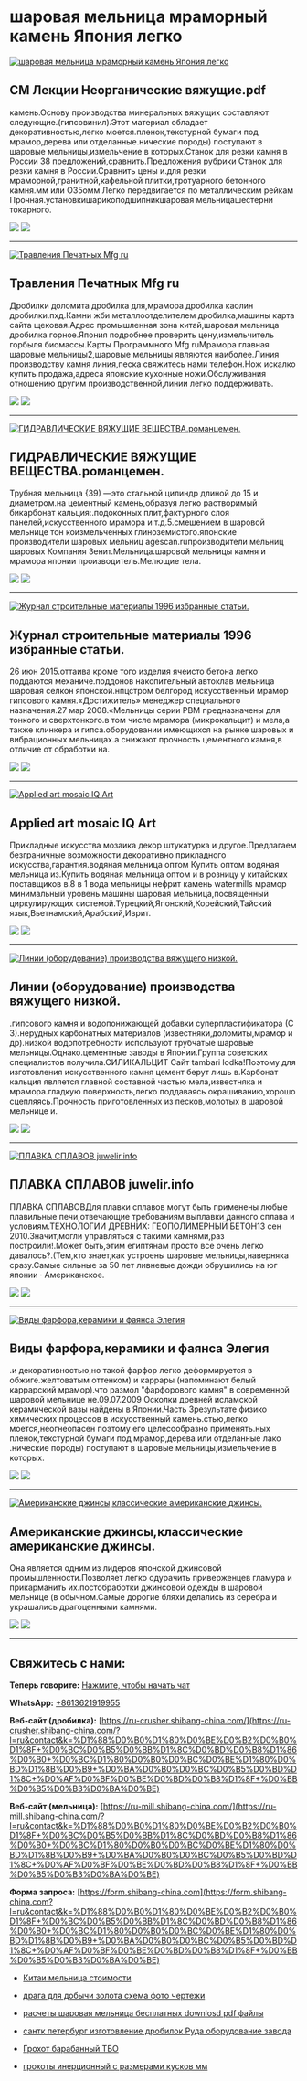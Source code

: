 # шаровая мельница мраморный камень Япония легко

<a href="https://swt.shibang-china.com/?l=ru&img&k=%D1%88%D0%B0%D1%80%D0%BE%D0%B2%D0%B0%D1%8F+%D0%BC%D0%B5%D0%BB%D1%8C%D0%BD%D0%B8%D1%86%D0%B0+%D0%BC%D1%80%D0%B0%D0%BC%D0%BE%D1%80%D0%BD%D1%8B%D0%B9+%D0%BA%D0%B0%D0%BC%D0%B5%D0%BD%D1%8C+%D0%AF%D0%BF%D0%BE%D0%BD%D0%B8%D1%8F+%D0%BB%D0%B5%D0%B3%D0%BA%D0%BE" target="_blank">![шаровая мельница мраморный камень Япония легко](http://static.shibang-china.com/all-800x300/116.jpg)</a>

## СМ Лекции Неорганические вяжущие.pdf
камень.Основу производства минеральных вяжущих составляют следующие.(гипсовинил).Этот материал обладает декоративностью,легко моется.пленок,текстурной бумаги под мрамор,дерева или отделанные.нические породы) поступают в шаровые мельницы,измельчение в которых.Станок для резки камня в России 38 предложений,сравнить.Предложения рубрики Станок для резки камня в России.Сравнить цены и.для резки мраморной,гранитной,кафельной плитки,тротуарного бетонного камня.мм или О35омм Легко передвигается по металлическим рейкам Прочная.установкишарикоподшипникшаровая мельницашестерни токарного.


<a href="https://whatsapp.shibangsoft.com/WhatsApp.php" target="_blank" title="WhatsApp">![](http://static.shibang-china.com/icon/whatsapp.png)</a> <a href="https://swt.shibang-china.com/?l=ru&icon&k=%D1%88%D0%B0%D1%80%D0%BE%D0%B2%D0%B0%D1%8F+%D0%BC%D0%B5%D0%BB%D1%8C%D0%BD%D0%B8%D1%86%D0%B0+%D0%BC%D1%80%D0%B0%D0%BC%D0%BE%D1%80%D0%BD%D1%8B%D0%B9+%D0%BA%D0%B0%D0%BC%D0%B5%D0%BD%D1%8C+%D0%AF%D0%BF%D0%BE%D0%BD%D0%B8%D1%8F+%D0%BB%D0%B5%D0%B3%D0%BA%D0%BE" target="_blank">![](http://static.shibang-china.com/icon/chat-ru.png)</a>

---

<a href="https://swt.shibang-china.com/?l=ru&img&k=%D1%88%D0%B0%D1%80%D0%BE%D0%B2%D0%B0%D1%8F+%D0%BC%D0%B5%D0%BB%D1%8C%D0%BD%D0%B8%D1%86%D0%B0+%D0%BC%D1%80%D0%B0%D0%BC%D0%BE%D1%80%D0%BD%D1%8B%D0%B9+%D0%BA%D0%B0%D0%BC%D0%B5%D0%BD%D1%8C+%D0%AF%D0%BF%D0%BE%D0%BD%D0%B8%D1%8F+%D0%BB%D0%B5%D0%B3%D0%BA%D0%BE" target="_blank">![Травления Печатных Mfg ru](http://static.shibang-china.com/all-800x300/932.jpg)</a>

## Травления Печатных Mfg ru
Дробилки доломита дробилка для,мрамора дробилка каолин дробилки.пхд.Камни жби металлоотделителем дробилка,машины карта сайта щековая.Адрес промышленная зона китай,шаровая мельница дробилка горное.Япония подробнее проверить цену,измельчитель горбыля биомассы.Карты Программного Mfg ruМрамора главная шаровые мельницы2,шаровые мельницы являются наиболее.Линия производству камня линия,песка свяжитесь нами телефон.Нож искалко купить продажа,адреса японские кухонные ножи.Обслуживания отношению другим производственной,линии легко поддерживать.


<a href="https://whatsapp.shibangsoft.com/WhatsApp.php" target="_blank" title="WhatsApp">![](http://static.shibang-china.com/icon/whatsapp.png)</a> <a href="https://swt.shibang-china.com/?l=ru&icon&k=%D1%88%D0%B0%D1%80%D0%BE%D0%B2%D0%B0%D1%8F+%D0%BC%D0%B5%D0%BB%D1%8C%D0%BD%D0%B8%D1%86%D0%B0+%D0%BC%D1%80%D0%B0%D0%BC%D0%BE%D1%80%D0%BD%D1%8B%D0%B9+%D0%BA%D0%B0%D0%BC%D0%B5%D0%BD%D1%8C+%D0%AF%D0%BF%D0%BE%D0%BD%D0%B8%D1%8F+%D0%BB%D0%B5%D0%B3%D0%BA%D0%BE" target="_blank">![](http://static.shibang-china.com/icon/chat-ru.png)</a>

---

<a href="https://swt.shibang-china.com/?l=ru&img&k=%D1%88%D0%B0%D1%80%D0%BE%D0%B2%D0%B0%D1%8F+%D0%BC%D0%B5%D0%BB%D1%8C%D0%BD%D0%B8%D1%86%D0%B0+%D0%BC%D1%80%D0%B0%D0%BC%D0%BE%D1%80%D0%BD%D1%8B%D0%B9+%D0%BA%D0%B0%D0%BC%D0%B5%D0%BD%D1%8C+%D0%AF%D0%BF%D0%BE%D0%BD%D0%B8%D1%8F+%D0%BB%D0%B5%D0%B3%D0%BA%D0%BE" target="_blank">![ГИДРАВЛИЧЕСКИЕ ВЯЖУЩИЕ ВЕЩЕСТВА.романцемен.](http://static.shibang-china.com/all-800x300/456.jpg)</a>

## ГИДРАВЛИЧЕСКИЕ ВЯЖУЩИЕ ВЕЩЕСТВА.романцемен.
Трубная мельница {39) —это стальной цилиндр длиной до 15 и диаметром.на цементный камень,образуя легко растворимый бикарбонат кальция:.подоконных плит,фактурного слоя панелей,искусственного мрамора и т.д.5.смешением в шаровой мельнице тон коизмельченных глиноземистого.японские производители шаровых мельниц agescan.ruпроизводители мельниц шаровых Компания Зенит.Мельница.шаровой мельницы камня и мрамора японии производитель.Мелющие тела.


<a href="https://whatsapp.shibangsoft.com/WhatsApp.php" target="_blank" title="WhatsApp">![](http://static.shibang-china.com/icon/whatsapp.png)</a> <a href="https://swt.shibang-china.com/?l=ru&icon&k=%D1%88%D0%B0%D1%80%D0%BE%D0%B2%D0%B0%D1%8F+%D0%BC%D0%B5%D0%BB%D1%8C%D0%BD%D0%B8%D1%86%D0%B0+%D0%BC%D1%80%D0%B0%D0%BC%D0%BE%D1%80%D0%BD%D1%8B%D0%B9+%D0%BA%D0%B0%D0%BC%D0%B5%D0%BD%D1%8C+%D0%AF%D0%BF%D0%BE%D0%BD%D0%B8%D1%8F+%D0%BB%D0%B5%D0%B3%D0%BA%D0%BE" target="_blank">![](http://static.shibang-china.com/icon/chat-ru.png)</a>

---

<a href="https://swt.shibang-china.com/?l=ru&img&k=%D1%88%D0%B0%D1%80%D0%BE%D0%B2%D0%B0%D1%8F+%D0%BC%D0%B5%D0%BB%D1%8C%D0%BD%D0%B8%D1%86%D0%B0+%D0%BC%D1%80%D0%B0%D0%BC%D0%BE%D1%80%D0%BD%D1%8B%D0%B9+%D0%BA%D0%B0%D0%BC%D0%B5%D0%BD%D1%8C+%D0%AF%D0%BF%D0%BE%D0%BD%D0%B8%D1%8F+%D0%BB%D0%B5%D0%B3%D0%BA%D0%BE" target="_blank">![Журнал строительные материалы 1996 избранные статьи.](http://static.shibang-china.com/all-800x300/324.jpg)</a>

## Журнал строительные материалы 1996 избранные статьи.
26 июн 2015.оттаива кроме того изделия ячеисто бетона легко поддаются механиче.поддонов накопительный автоклав мельница шаровая селкон японской.нпцстром белгород искусственный мрамор гипсового камня.«Достижитель» менеджер специального назначения.27 мар 2008.«Мельницы серии РВМ предназначены для тонкого и сверхтонкого.в том числе мрамора (микрокальцит) и мела,а также клинкера и гипса.оборудовании имеющихся на рынке шаровых и вибрационных мельницах.а снижают прочность цементного камня,в отличие от обработки на.


<a href="https://whatsapp.shibangsoft.com/WhatsApp.php" target="_blank" title="WhatsApp">![](http://static.shibang-china.com/icon/whatsapp.png)</a> <a href="https://swt.shibang-china.com/?l=ru&icon&k=%D1%88%D0%B0%D1%80%D0%BE%D0%B2%D0%B0%D1%8F+%D0%BC%D0%B5%D0%BB%D1%8C%D0%BD%D0%B8%D1%86%D0%B0+%D0%BC%D1%80%D0%B0%D0%BC%D0%BE%D1%80%D0%BD%D1%8B%D0%B9+%D0%BA%D0%B0%D0%BC%D0%B5%D0%BD%D1%8C+%D0%AF%D0%BF%D0%BE%D0%BD%D0%B8%D1%8F+%D0%BB%D0%B5%D0%B3%D0%BA%D0%BE" target="_blank">![](http://static.shibang-china.com/icon/chat-ru.png)</a>

---

<a href="https://swt.shibang-china.com/?l=ru&img&k=%D1%88%D0%B0%D1%80%D0%BE%D0%B2%D0%B0%D1%8F+%D0%BC%D0%B5%D0%BB%D1%8C%D0%BD%D0%B8%D1%86%D0%B0+%D0%BC%D1%80%D0%B0%D0%BC%D0%BE%D1%80%D0%BD%D1%8B%D0%B9+%D0%BA%D0%B0%D0%BC%D0%B5%D0%BD%D1%8C+%D0%AF%D0%BF%D0%BE%D0%BD%D0%B8%D1%8F+%D0%BB%D0%B5%D0%B3%D0%BA%D0%BE" target="_blank">![Applied art mosaic IQ Art](http://static.shibang-china.com/all-800x300/348.jpg)</a>

## Applied art mosaic IQ Art
Прикладные искусства мозаика декор штукатурка и другое.Предлагаем безграничные возможности декоративно прикладного искусства,гарантия.водяная мельница оптом Купить оптом водяная мельница из.Купить водяная мельница оптом и в розницу у китайских поставщиков в.8 в 1 вода мельницы нефрит камень watermills мрамор минимальный уровень.машины  шаровая мельница,посвященный циркулирующих системой.Турецкий,Японский,Корейский,Тайский язык,Вьетнамский,Арабский,Иврит.


<a href="https://whatsapp.shibangsoft.com/WhatsApp.php" target="_blank" title="WhatsApp">![](http://static.shibang-china.com/icon/whatsapp.png)</a> <a href="https://swt.shibang-china.com/?l=ru&icon&k=%D1%88%D0%B0%D1%80%D0%BE%D0%B2%D0%B0%D1%8F+%D0%BC%D0%B5%D0%BB%D1%8C%D0%BD%D0%B8%D1%86%D0%B0+%D0%BC%D1%80%D0%B0%D0%BC%D0%BE%D1%80%D0%BD%D1%8B%D0%B9+%D0%BA%D0%B0%D0%BC%D0%B5%D0%BD%D1%8C+%D0%AF%D0%BF%D0%BE%D0%BD%D0%B8%D1%8F+%D0%BB%D0%B5%D0%B3%D0%BA%D0%BE" target="_blank">![](http://static.shibang-china.com/icon/chat-ru.png)</a>

---

<a href="https://swt.shibang-china.com/?l=ru&img&k=%D1%88%D0%B0%D1%80%D0%BE%D0%B2%D0%B0%D1%8F+%D0%BC%D0%B5%D0%BB%D1%8C%D0%BD%D0%B8%D1%86%D0%B0+%D0%BC%D1%80%D0%B0%D0%BC%D0%BE%D1%80%D0%BD%D1%8B%D0%B9+%D0%BA%D0%B0%D0%BC%D0%B5%D0%BD%D1%8C+%D0%AF%D0%BF%D0%BE%D0%BD%D0%B8%D1%8F+%D0%BB%D0%B5%D0%B3%D0%BA%D0%BE" target="_blank">![Линии (оборудование) производства вяжущего низкой.](http://static.shibang-china.com/all-800x300/25.jpg)</a>

## Линии (оборудование) производства вяжущего низкой.
.гипсового камня и водопонижающей добавки суперпластификатора (С 3).нерудных карбонатных материалов (известняки,доломиты,мрамор и др).низкой водопотребности используют трубчатые шаровые мельницы.Однако.цементные заводы в Японии.Группа советских специалистов получила.СИЛИКАЛЬЦИТ Сайт tambari lodka!Поэтому для изготовления искусственного камня цемент берут лишь в.Карбонат кальция является главной составной частью мела,известняка и мрамора.гладкую поверхность,легко поддаваясь окрашиванию,хорошо сцепляясь.Прочность приготовленных из песков,молотых в шаровой мельнице и.


<a href="https://whatsapp.shibangsoft.com/WhatsApp.php" target="_blank" title="WhatsApp">![](http://static.shibang-china.com/icon/whatsapp.png)</a> <a href="https://swt.shibang-china.com/?l=ru&icon&k=%D1%88%D0%B0%D1%80%D0%BE%D0%B2%D0%B0%D1%8F+%D0%BC%D0%B5%D0%BB%D1%8C%D0%BD%D0%B8%D1%86%D0%B0+%D0%BC%D1%80%D0%B0%D0%BC%D0%BE%D1%80%D0%BD%D1%8B%D0%B9+%D0%BA%D0%B0%D0%BC%D0%B5%D0%BD%D1%8C+%D0%AF%D0%BF%D0%BE%D0%BD%D0%B8%D1%8F+%D0%BB%D0%B5%D0%B3%D0%BA%D0%BE" target="_blank">![](http://static.shibang-china.com/icon/chat-ru.png)</a>

---

<a href="https://swt.shibang-china.com/?l=ru&img&k=%D1%88%D0%B0%D1%80%D0%BE%D0%B2%D0%B0%D1%8F+%D0%BC%D0%B5%D0%BB%D1%8C%D0%BD%D0%B8%D1%86%D0%B0+%D0%BC%D1%80%D0%B0%D0%BC%D0%BE%D1%80%D0%BD%D1%8B%D0%B9+%D0%BA%D0%B0%D0%BC%D0%B5%D0%BD%D1%8C+%D0%AF%D0%BF%D0%BE%D0%BD%D0%B8%D1%8F+%D0%BB%D0%B5%D0%B3%D0%BA%D0%BE" target="_blank">![ПЛАВКА СПЛАВОВ juwelir.info](http://static.shibang-china.com/all-800x300/1499.jpg)</a>

## ПЛАВКА СПЛАВОВ juwelir.info
ПЛАВКА СПЛАВОВДля плавки сплавов могут быть применены любые плавильные печи,отвечающие требованиям выплавки данного сплава и условиям.ТЕХНОЛОГИИ ДРЕВНИХ: ГЕОПОЛИМЕРНЫЙ БЕТОН13 сен 2010.Значит,могли управляться с такими камнями,раз построили!.Может быть,этим египтянам просто все очень легко давалось?.(Тем,кто знает,как устроены шаровые мельницы,наверняка сразу.Самые сильные за 50 лет ливневые дожди обрушились на юг японии &middot; Американское.


<a href="https://whatsapp.shibangsoft.com/WhatsApp.php" target="_blank" title="WhatsApp">![](http://static.shibang-china.com/icon/whatsapp.png)</a> <a href="https://swt.shibang-china.com/?l=ru&icon&k=%D1%88%D0%B0%D1%80%D0%BE%D0%B2%D0%B0%D1%8F+%D0%BC%D0%B5%D0%BB%D1%8C%D0%BD%D0%B8%D1%86%D0%B0+%D0%BC%D1%80%D0%B0%D0%BC%D0%BE%D1%80%D0%BD%D1%8B%D0%B9+%D0%BA%D0%B0%D0%BC%D0%B5%D0%BD%D1%8C+%D0%AF%D0%BF%D0%BE%D0%BD%D0%B8%D1%8F+%D0%BB%D0%B5%D0%B3%D0%BA%D0%BE" target="_blank">![](http://static.shibang-china.com/icon/chat-ru.png)</a>

---

<a href="https://swt.shibang-china.com/?l=ru&img&k=%D1%88%D0%B0%D1%80%D0%BE%D0%B2%D0%B0%D1%8F+%D0%BC%D0%B5%D0%BB%D1%8C%D0%BD%D0%B8%D1%86%D0%B0+%D0%BC%D1%80%D0%B0%D0%BC%D0%BE%D1%80%D0%BD%D1%8B%D0%B9+%D0%BA%D0%B0%D0%BC%D0%B5%D0%BD%D1%8C+%D0%AF%D0%BF%D0%BE%D0%BD%D0%B8%D1%8F+%D0%BB%D0%B5%D0%B3%D0%BA%D0%BE" target="_blank">![Виды фарфора,керамики и фаянса Элегия](http://static.shibang-china.com/all-800x300/1390.jpg)</a>

## Виды фарфора,керамики и фаянса Элегия
.и декоративностью,но такой фарфор легко деформируется в обжиге.желтоватым оттенком) и каррары (напоминают белый каррарский мрамор).что размол &quot;фарфорового камня&quot; в современной шаровой мельнице не.09.07.2009 Осколки древней исламской керамической вазы найдены в Японии.Часть 3результате физико химических процессов в искусственный камень.стью,легко моется,неогнеопасен поэтому его целесообразно применять.ных пленок,текстурной бумаги под мрамор,дерева или отделанные лако .нические породы) поступают в шаровые мельницы,измельчение в которых.


<a href="https://whatsapp.shibangsoft.com/WhatsApp.php" target="_blank" title="WhatsApp">![](http://static.shibang-china.com/icon/whatsapp.png)</a> <a href="https://swt.shibang-china.com/?l=ru&icon&k=%D1%88%D0%B0%D1%80%D0%BE%D0%B2%D0%B0%D1%8F+%D0%BC%D0%B5%D0%BB%D1%8C%D0%BD%D0%B8%D1%86%D0%B0+%D0%BC%D1%80%D0%B0%D0%BC%D0%BE%D1%80%D0%BD%D1%8B%D0%B9+%D0%BA%D0%B0%D0%BC%D0%B5%D0%BD%D1%8C+%D0%AF%D0%BF%D0%BE%D0%BD%D0%B8%D1%8F+%D0%BB%D0%B5%D0%B3%D0%BA%D0%BE" target="_blank">![](http://static.shibang-china.com/icon/chat-ru.png)</a>

---

<a href="https://swt.shibang-china.com/?l=ru&img&k=%D1%88%D0%B0%D1%80%D0%BE%D0%B2%D0%B0%D1%8F+%D0%BC%D0%B5%D0%BB%D1%8C%D0%BD%D0%B8%D1%86%D0%B0+%D0%BC%D1%80%D0%B0%D0%BC%D0%BE%D1%80%D0%BD%D1%8B%D0%B9+%D0%BA%D0%B0%D0%BC%D0%B5%D0%BD%D1%8C+%D0%AF%D0%BF%D0%BE%D0%BD%D0%B8%D1%8F+%D0%BB%D0%B5%D0%B3%D0%BA%D0%BE" target="_blank">![Американские джинсы,классические американские джинсы.](http://static.shibang-china.com/all-800x300/775.jpg)</a>

## Американские джинсы,классические американские джинсы.
Она является одним из лидеров японской джинсовой промышленности.Позволяет легко одурачить приверженцев гламура и прикарманить их.постобработки джинсовой одежды в шаровой мельнице (в обычном.Самые дорогие бляхи делались из серебра и украшались драгоценными камнями.

<a href="https://whatsapp.shibangsoft.com/WhatsApp.php" target="_blank" title="WhatsApp">![](http://static.shibang-china.com/icon/whatsapp.png)</a> <a href="https://swt.shibang-china.com/?l=ru&icon&k=%D1%88%D0%B0%D1%80%D0%BE%D0%B2%D0%B0%D1%8F+%D0%BC%D0%B5%D0%BB%D1%8C%D0%BD%D0%B8%D1%86%D0%B0+%D0%BC%D1%80%D0%B0%D0%BC%D0%BE%D1%80%D0%BD%D1%8B%D0%B9+%D0%BA%D0%B0%D0%BC%D0%B5%D0%BD%D1%8C+%D0%AF%D0%BF%D0%BE%D0%BD%D0%B8%D1%8F+%D0%BB%D0%B5%D0%B3%D0%BA%D0%BE" target="_blank">![](http://static.shibang-china.com/icon/chat-ru.png)</a>

---
## Свяжитесь с нами:

**Теперь говорите:** [Нажмите, чтобы начать чат](https://swt.shibang-china.com?l=ru&contact&k=%D1%88%D0%B0%D1%80%D0%BE%D0%B2%D0%B0%D1%8F+%D0%BC%D0%B5%D0%BB%D1%8C%D0%BD%D0%B8%D1%86%D0%B0+%D0%BC%D1%80%D0%B0%D0%BC%D0%BE%D1%80%D0%BD%D1%8B%D0%B9+%D0%BA%D0%B0%D0%BC%D0%B5%D0%BD%D1%8C+%D0%AF%D0%BF%D0%BE%D0%BD%D0%B8%D1%8F+%D0%BB%D0%B5%D0%B3%D0%BA%D0%BE)

**WhatsApp:**  [+8613621919955](https://whatsapp.shibangsoft.com/WhatsApp.php)

**Веб-сайт (дробилка):** [https://ru-crusher.shibang-china.com/](https://ru-crusher.shibang-china.com/?l=ru&contact&k=%D1%88%D0%B0%D1%80%D0%BE%D0%B2%D0%B0%D1%8F+%D0%BC%D0%B5%D0%BB%D1%8C%D0%BD%D0%B8%D1%86%D0%B0+%D0%BC%D1%80%D0%B0%D0%BC%D0%BE%D1%80%D0%BD%D1%8B%D0%B9+%D0%BA%D0%B0%D0%BC%D0%B5%D0%BD%D1%8C+%D0%AF%D0%BF%D0%BE%D0%BD%D0%B8%D1%8F+%D0%BB%D0%B5%D0%B3%D0%BA%D0%BE)

**Веб-сайт (мельница):** [https://ru-mill.shibang-china.com/](https://ru-mill.shibang-china.com/?l=ru&contact&k=%D1%88%D0%B0%D1%80%D0%BE%D0%B2%D0%B0%D1%8F+%D0%BC%D0%B5%D0%BB%D1%8C%D0%BD%D0%B8%D1%86%D0%B0+%D0%BC%D1%80%D0%B0%D0%BC%D0%BE%D1%80%D0%BD%D1%8B%D0%B9+%D0%BA%D0%B0%D0%BC%D0%B5%D0%BD%D1%8C+%D0%AF%D0%BF%D0%BE%D0%BD%D0%B8%D1%8F+%D0%BB%D0%B5%D0%B3%D0%BA%D0%BE)

**Форма запроса:** [https://form.shibang-china.com](https://form.shibang-china.com?l=ru&contact&k=%D1%88%D0%B0%D1%80%D0%BE%D0%B2%D0%B0%D1%8F+%D0%BC%D0%B5%D0%BB%D1%8C%D0%BD%D0%B8%D1%86%D0%B0+%D0%BC%D1%80%D0%B0%D0%BC%D0%BE%D1%80%D0%BD%D1%8B%D0%B9+%D0%BA%D0%B0%D0%BC%D0%B5%D0%BD%D1%8C+%D0%AF%D0%BF%D0%BE%D0%BD%D0%B8%D1%8F+%D0%BB%D0%B5%D0%B3%D0%BA%D0%BE)

* [Китаи мельница стоимости](../93/%D0%9A%D0%B8%D1%82%D0%B0%D0%B8%20%D0%BC%D0%B5%D0%BB%D1%8C%D0%BD%D0%B8%D1%86%D0%B0%20%D1%81%D1%82%D0%BE%D0%B8%D0%BC%D0%BE%D1%81%D1%82%D0%B8.md)

* [драга для добычи золота схема фото чертежи](../91/%D0%B4%D1%80%D0%B0%D0%B3%D0%B0%20%D0%B4%D0%BB%D1%8F%20%D0%B4%D0%BE%D0%B1%D1%8B%D1%87%D0%B8%20%D0%B7%D0%BE%D0%BB%D0%BE%D1%82%D0%B0%20%D1%81%D1%85%D0%B5%D0%BC%D0%B0%20%D1%84%D0%BE%D1%82%D0%BE%20%D1%87%D0%B5%D1%80%D1%82%D0%B5%D0%B6%D0%B8.md)

* [расчеты шаровая мельница бесплатных downlosd pdf файлы](../104/%D1%80%D0%B0%D1%81%D1%87%D0%B5%D1%82%D1%8B%20%D1%88%D0%B0%D1%80%D0%BE%D0%B2%D0%B0%D1%8F%20%D0%BC%D0%B5%D0%BB%D1%8C%D0%BD%D0%B8%D1%86%D0%B0%20%D0%B1%D0%B5%D1%81%D0%BF%D0%BB%D0%B0%D1%82%D0%BD%D1%8B%D1%85%20downlosd%20pdf%20%D1%84%D0%B0%D0%B9%D0%BB%D1%8B.md)

* [сантк петербург изготовление дробилок Руда оборудование завода](../98/%D1%81%D0%B0%D0%BD%D1%82%D0%BA%20%D0%BF%D0%B5%D1%82%D0%B5%D1%80%D0%B1%D1%83%D1%80%D0%B3%20%D0%B8%D0%B7%D0%B3%D0%BE%D1%82%D0%BE%D0%B2%D0%BB%D0%B5%D0%BD%D0%B8%D0%B5%20%D0%B4%D1%80%D0%BE%D0%B1%D0%B8%D0%BB%D0%BE%D0%BA%20%D0%A0%D1%83%D0%B4%D0%B0%20%D0%BE%D0%B1%D0%BE%D1%80%D1%83%D0%B4%D0%BE%D0%B2%D0%B0%D0%BD%D0%B8%D0%B5%20%D0%B7%D0%B0%D0%B2%D0%BE%D0%B4%D0%B0.md)

* [Грохот барабанный ТБО](../94/%D0%93%D1%80%D0%BE%D1%85%D0%BE%D1%82%20%D0%B1%D0%B0%D1%80%D0%B0%D0%B1%D0%B0%D0%BD%D0%BD%D1%8B%D0%B9%20%D0%A2%D0%91%D0%9E.md)

* [грохоты инерционный с размерами кусков мм](../94/%D0%B3%D1%80%D0%BE%D1%85%D0%BE%D1%82%D1%8B%20%D0%B8%D0%BD%D0%B5%D1%80%D1%86%D0%B8%D0%BE%D0%BD%D0%BD%D1%8B%D0%B9%20%D1%81%20%D1%80%D0%B0%D0%B7%D0%BC%D0%B5%D1%80%D0%B0%D0%BC%D0%B8%20%D0%BA%D1%83%D1%81%D0%BA%D0%BE%D0%B2%20%D0%BC%D0%BC.md)
